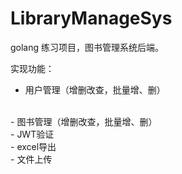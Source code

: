 <!--
 * @title: 这里写标题 
 * @Date: 2022-02-15 17:06:05
 * @version: 1.0
 * @author: huang sn
 * @description: 这里写描述信息
 * @FilePath: /LibraryManageSys/README.md
-->
# LibraryManageSys
golang 练习项目，图书管理系统后端。

实现功能：

- 用户管理（增删改查，批量增、删）
<br>
- 图书管理（增删改查，批量增、删）
<br>
- JWT验证
<br>
- excel导出
<br>
- 文件上传

